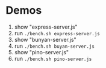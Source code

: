 # Demos

1. show "express-server.js"
2. run `./bench.sh express-server.js`
1. show "bunyan-server.js"
2. run `./bench.sh buyan-server.js`
1. show "pino-server.js"
2. run `./bench.sh pino-server.js`
